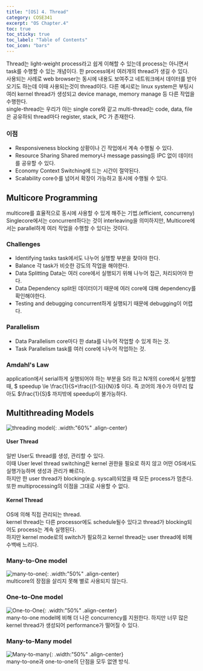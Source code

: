 ```yaml
---
title: "[OS] 4. Thread"
category: COSE341
excerpt: "OS Chapter.4"
toc: true
toc_sticky: true
toc_label: "Table of Contents"
toc_icon: "bars"
---
```

Thread는 light-weight process라고 쉽게 이해할 수 있는데 process는 아니면서 task를 수행할 수 있는 개념이다. 한 process에서 여러개의 thread가 생길 수 있다.  
사용되는 사례로 web browser는 동시에 내용도 보여주고 네트워크에서 데이터를 받아오기도 하는데 이때 사용되는것이 thread이다. 다른 예시로는 linux system은 부팅시 여러 kernel thread가 생성되고 device manage, memory manage 등 다른 작업을 수행한다.  
single-thread는 우리가 아는 single core와 같고 multi-thread는 code, data, file은 공유하되 thread마다 register, stack, PC 가 존재한다.  
### 이점
* Responsiveness
blocking 상황이나 긴 작업에서 계속 수행될 수 있다.  
* Resource Sharing
Shared memory나 message passing등 IPC 없이 데이터를 공유할 수 있다.  
* Economy
Context Switching에 드는 시간이 절약된다.  
* Scalability
core수를 넘어서 확장이 가능하고 동시에 수행될 수 있다.  

## Multicore Programming
multicore를 효율적으로 동시에 사용할 수 있게 해주는 기법.(efficient, concurreny)  
Singlecore에서는 concurrent하다는 것이 interleaving을 의미하지만, Multicore에서는 parallel하게 여러 작업을 수행할 수 있다는 것이다.
### Challenges
* Identifying tasks
task에서도 나누어 실행할 부분을 찾아야 한다.  
* Balance
각 task가 비슷한 강도의 작업을 해야한다.  
* Data Splitting
Data는 여러 core에서 실행되기 위해 나누어 접근, 처리되어야 한다.  
* Data Dependency
split된 데이터이기 때문에 여러 core에 대해 dependency를 확인해야한다.  
* Testing and debugging
concurrent하게 실행되기 때문에 debugging이 어렵다.  

### Parallelism
* Data Parallelism
core마다 한 data를 나누어 작업할 수 있게 하는 것.  
* Task Parallelism 
task를 여러 core에 나누어 작업하는 것.

### Amdahl's Law
application에서 serial하게 실행되어야 하는 부분을 S라 하고 N개의 core에서 실행할 때,
$ speedup \le \frac{1}{S+\frac{(1-S)}{N}}$
이다. 즉 코어의 개수가 아무리 많아도 $\frac{1}{S}$ 까지밖에 speedup이 불가능하다.

## Multithreading Models
![threading model](https://user-images.githubusercontent.com/45323902/161990849-232f5681-574a-4ebc-9d5d-e0bfba9482e1.jpg){: .width:"60%" .align-center}  
#### User Thread
일반 User도 thread를 생성, 관리할 수 있다.  
이때 User level thread switching은 kernel 권한을 필요로 하지 않고 어떤 OS에서도 실행가능하며 생성과 관리가 빠르다.  
하지만 한 user thread가 blocking(e.g. syscall)되었을 때 모든 process가 멈춘다.  
또한 multiprocessing의 이점을 그대로 사용할 수 없다.  
#### Kernel Thread
OS에 의해 직접 관리되는 thread.  
kernel thread는 다른 processor에도 schedule될수 있다고 thread가 blocking되어도 process는 계속 실행된다.  
하지만 kernel mode로의 switch가 필요하고 kernel thread는 user thread에 비해 수백배 느리다.  
### Many-to-One model
![many-to-one](https://user-images.githubusercontent.com/45323902/163207377-bb7f7ba8-28fe-4195-819c-49a40a99294d.png){: .width:"50%" .align-center}  
multicore의 장점을 살리지 못해 별로 사용되지 않는다.  
### One-to-One model
![One-to-One](https://user-images.githubusercontent.com/45323902/163207966-c2d4f1cf-3103-4f23-a7ad-140e12d992df.png){: .width:"50%" .align-center}  
many-to-one model에 비해 더 나은 concurrency를 지원한다. 하지만 너무 많은 kernel thread가 생성되어 performance가 떨어질 수 있다.  
### Many-to-Many model
![Many-to-many](https://user-images.githubusercontent.com/45323902/163208437-94703ae8-e85a-4c00-af22-1a8eddbafac0.png){: .width:"50%" .align-center}  
many-to-one과 one-to-one의 단점을 모두 없앤 방식. 

